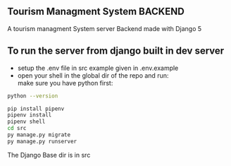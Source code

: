 ## Tourism Managment System BACKEND
A tourism managment System server Backend made with Django 5

## To run the server from django built in dev server
- setup the .env file in src example given in .env.example
- open your shell in the global dir of the repo and run:<br/>
make sure you have python first:
```sh
python --version
```
```sh
pip install pipenv
pipenv install
pipenv shell
cd src
py manage.py migrate
py manage.py runserver
```

The Django Base dir is in src

